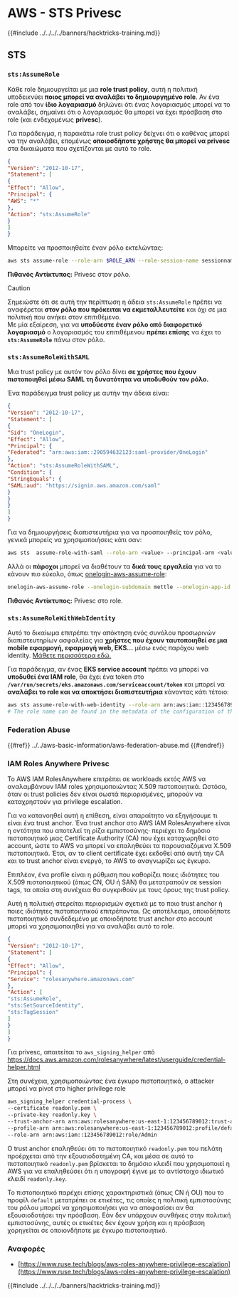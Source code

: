 # AWS - STS Privesc

{{#include ../../../../banners/hacktricks-training.md}}

## STS

### `sts:AssumeRole`

Κάθε role δημιουργείται με μια **role trust policy**, αυτή η πολιτική υποδεικνύει **ποιος μπορεί να αναλάβει το δημιουργημένο role**. Αν ένα role από τον **ίδιο λογαριασμό** δηλώνει ότι ένας λογαριασμός μπορεί να το αναλάβει, σημαίνει ότι ο λογαριασμός θα μπορεί να έχει πρόσβαση στο role (και ενδεχομένως **privesc**).

Για παράδειγμα, η παρακάτω role trust policy δείχνει ότι ο καθένας μπορεί να την αναλάβει, επομένως **οποιοσδήποτε χρήστης θα μπορεί να privesc** στα δικαιώματα που σχετίζονται με αυτό το role.
```json
{
"Version": "2012-10-17",
"Statement": [
{
"Effect": "Allow",
"Principal": {
"AWS": "*"
},
"Action": "sts:AssumeRole"
}
]
}
```
Μπορείτε να προσποιηθείτε έναν ρόλο εκτελώντας:
```bash
aws sts assume-role --role-arn $ROLE_ARN --role-session-name sessionname
```
**Πιθανός Αντίκτυπος:** Privesc στον ρόλο.

> [!CAUTION]
> Σημειώστε ότι σε αυτή την περίπτωση η άδεια `sts:AssumeRole` πρέπει να αναφέρεται **στον ρόλο που πρόκειται να εκμεταλλευτείτε** και όχι σε μια πολιτική που ανήκει στον επιτιθέμενο.\
> Με μία εξαίρεση, για να **υποδύεστε έναν ρόλο από διαφορετικό λογαριασμό** ο λογαριασμός του επιτιθέμενου **πρέπει επίσης** να έχει το **`sts:AssumeRole`** πάνω στον ρόλο.


### `sts:AssumeRoleWithSAML`

Μια trust policy με αυτόν τον ρόλο δίνει **σε χρήστες που έχουν πιστοποιηθεί μέσω SAML τη δυνατότητα να υποδυθούν τον ρόλο.**

Ένα παράδειγμα trust policy με αυτήν την άδεια είναι:
```json
{
"Version": "2012-10-17",
"Statement": [
{
"Sid": "OneLogin",
"Effect": "Allow",
"Principal": {
"Federated": "arn:aws:iam::290594632123:saml-provider/OneLogin"
},
"Action": "sts:AssumeRoleWithSAML",
"Condition": {
"StringEquals": {
"SAML:aud": "https://signin.aws.amazon.com/saml"
}
}
}
]
}
```
Για να δημιουργήσεις διαπιστευτήρια για να προσποιηθείς τον ρόλο, γενικά μπορείς να χρησιμοποιήσεις κάτι σαν:
```bash
aws sts  assume-role-with-saml --role-arn <value> --principal-arn <value>
```
Αλλά οι **πάροχοι** μπορεί να διαθέτουν τα **δικά τους εργαλεία** για να το κάνουν πιο εύκολο, όπως [onelogin-aws-assume-role](https://github.com/onelogin/onelogin-python-aws-assume-role):
```bash
onelogin-aws-assume-role --onelogin-subdomain mettle --onelogin-app-id 283740 --aws-region eu-west-1 -z 3600
```
**Πιθανός Αντίκτυπος:** Privesc στο role.

### `sts:AssumeRoleWithWebIdentity`

Αυτό το δικαίωμα επιτρέπει την απόκτηση ενός συνόλου προσωρινών διαπιστευτηρίων ασφαλείας για **χρήστες που έχουν ταυτοποιηθεί σε μια mobile εφαρμογή, εφαρμογή web, EKS...** μέσω ενός παρόχου web identity. [Μάθετε περισσότερα εδώ.](https://docs.aws.amazon.com/STS/latest/APIReference/API_AssumeRoleWithWebIdentity.html)

Για παράδειγμα, αν ένας **EKS service account** πρέπει να μπορεί να **υποδυθεί ένα IAM role**, θα έχει ένα token στο **`/var/run/secrets/eks.amazonaws.com/serviceaccount/token`** και μπορεί να **αναλάβει το role και να αποκτήσει διαπιστευτήρια** κάνοντας κάτι τέτοιο:
```bash
aws sts assume-role-with-web-identity --role-arn arn:aws:iam::123456789098:role/<role_name> --role-session-name something --web-identity-token file:///var/run/secrets/eks.amazonaws.com/serviceaccount/token
# The role name can be found in the metadata of the configuration of the pod
```
### Federation Abuse

{{#ref}}
../../aws-basic-information/aws-federation-abuse.md
{{#endref}}

### IAM Roles Anywhere Privesc

Το AWS IAM RolesAnywhere επιτρέπει σε workloads εκτός AWS να αναλαμβάνουν IAM roles χρησιμοποιώντας X.509 πιστοποιητικά. Ωστόσο, όταν οι trust policies δεν είναι σωστά περιορισμένες, μπορούν να καταχρηστούν για privilege escalation.

Για να κατανοηθεί αυτή η επίθεση, είναι απαραίτητο να εξηγήσουμε τι είναι ένα trust anchor. Ένα trust anchor στο AWS IAM RolesAnywhere είναι η οντότητα που αποτελεί τη ρίζα εμπιστοσύνης· περιέχει το δημόσιο πιστοποιητικό μιας Certificate Authority (CA) που έχει καταχωρηθεί στο account, ώστε το AWS να μπορεί να επαληθεύει τα παρουσιαζόμενα X.509 πιστοποιητικά. Έτσι, αν το client certificate έχει εκδοθεί από αυτή την CA και το trust anchor είναι ενεργό, το AWS το αναγνωρίζει ως έγκυρο.

Επιπλέον, ένα profile είναι η ρύθμιση που καθορίζει ποιες ιδιότητες του X.509 πιστοποιητικού (όπως CN, OU ή SAN) θα μετατραπούν σε session tags, τα οποία στη συνέχεια θα συγκριθούν με τους όρους της trust policy.

Αυτή η πολιτική στερείται περιορισμών σχετικά με το ποιο trust anchor ή ποιες ιδιότητες πιστοποιητικού επιτρέπονται. Ως αποτέλεσμα, οποιοδήποτε πιστοποιητικό συνδεδεμένο με οποιοδήποτε trust anchor στο account μπορεί να χρησιμοποιηθεί για να αναλάβει αυτό το role.
```json
{
"Version": "2012-10-17",
"Statement": [
{
"Effect": "Allow",
"Principal": {
"Service": "rolesanywhere.amazonaws.com"
},
"Action": [
"sts:AssumeRole",
"sts:SetSourceIdentity",
"sts:TagSession"
]
}
]
}

```
Για privesc, απαιτείται το `aws_signing_helper` από https://docs.aws.amazon.com/rolesanywhere/latest/userguide/credential-helper.html

Στη συνέχεια, χρησιμοποιώντας ένα έγκυρο πιστοποιητικό, ο attacker μπορεί να pivot στο higher privilege role
```bash
aws_signing_helper credential-process \
--certificate readonly.pem \
--private-key readonly.key \
--trust-anchor-arn arn:aws:rolesanywhere:us-east-1:123456789012:trust-anchor/ta-id \
--profile-arn arn:aws:rolesanywhere:us-east-1:123456789012:profile/default \
--role-arn arn:aws:iam::123456789012:role/Admin
```
Ο trust anchor επαληθεύει ότι το πιστοποιητικό `readonly.pem` του πελάτη προέρχεται από την εξουσιοδοτημένη CA, και μέσα σε αυτό το πιστοποιητικό `readonly.pem` βρίσκεται το δημόσιο κλειδί που χρησιμοποιεί η AWS για να επαληθεύσει ότι η υπογραφή έγινε με το αντίστοιχο ιδιωτικό κλειδί `readonly.key`.

Το πιστοποιητικό παρέχει επίσης χαρακτηριστικά (όπως CN ή OU) που το προφίλ `default` μετατρέπει σε ετικέτες, τις οποίες η πολιτική εμπιστοσύνης του ρόλου μπορεί να χρησιμοποιήσει για να αποφασίσει αν θα εξουσιοδοτήσει την πρόσβαση. Εάν δεν υπάρχουν συνθήκες στην πολιτική εμπιστοσύνης, αυτές οι ετικέτες δεν έχουν χρήση και η πρόσβαση χορηγείται σε οποιονδήποτε με έγκυρο πιστοποιητικό.

### Αναφορές

- [https://www.ruse.tech/blogs/aws-roles-anywhere-privilege-escalation](https://www.ruse.tech/blogs/aws-roles-anywhere-privilege-escalation)

{{#include ../../../../banners/hacktricks-training.md}}
